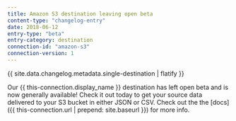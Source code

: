 ```yaml
---
title: Amazon S3 destination leaving open beta
content-type: "changelog-entry"
date: 2018-06-12
entry-type: "beta"
entry-category: destination
connection-id: "amazon-s3"
connection-version: 1
---
```


{{ site.data.changelog.metadata.single-destination | flatify }}

Our {{ this-connection.display_name }} destination has left open beta and is now generally available! Check it out today to get your source data delivered to your S3 bucket in either JSON or CSV. Check out the the [docs]({{ this-connection.url | prepend: site.baseurl }}) for more info.